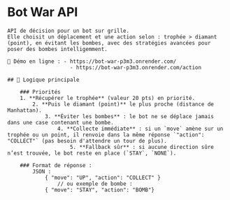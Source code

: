 # Bot War API

    API de décision pour un bot sur grille.  
    Elle choisit un déplacement et une action selon : trophée > diamant (point), en évitant les bombes, avec des stratégies avancées pour poser des bombes intelligemment.

    🔗 Démo en ligne : - https://bot-war-p3m3.onrender.com/
                        - https://bot-war-p3m3.onrender.com/action

    ## 🧠 Logique principale

        ### Priorités
        1. **Récupérer le trophée** (valeur 20 pts) en priorité.  
            2. **Puis le diamant (point)** le plus proche (distance de Manhattan).  
                3. **Éviter les bombes** : le bot ne se déplace jamais dans une case contenant une bombe.  
                    4. **Collecte immédiate** : si un `move` amène sur un trophée ou un point, il renvoie dans la même réponse `"action": "COLLECT"` (pas besoin d'attendre un tour de plus).  
                        5. **Fallback sûr** : si aucune direction sûre n’est trouvée, le bot reste en place (`STAY`, `NONE`).

        ### Format de réponse :
            JSON :
                { "move": "UP", "action": "COLLECT" }
                    // ou exemple de bombe :
                { "move": "STAY", "action": "BOMB"}
